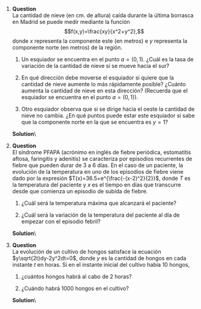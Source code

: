 1.  **Question**\
    La cantidad de nieve (en cm. de altura) caída durante la última
    borrasca en Madrid se puede medir mediante la función
    $$f(x,y)=\frac{xy}{x^2+y^2},$$ donde $x$ representa la componente
    este (en metros) e $y$ representa la componente norte (en metros) de
    la región.

    1.  Un esquiador se encuentra en el punto $a=(0,1)$. ¿Cuál es la
        tasa de variación de la cantidad de nieve si se mueve hacia el
        sur?

    2.  En qué dirección debe moverse el esquiador si quiere que la
        cantidad de nieve aumente lo más rápidamente posible? ¿Cuánto
        aumenta la cantidad de nieve en esta dirección? (Recuerda que el
        esquiador se encuentra en el punto $a=(0,1)$).

    3.  Otro esquiador observa que si se dirige hacia el oeste la
        cantidad de nieve no cambia. ¿En qué puntos puede estar este
        esquiador si sabe que la componente norte en la que se encuentra
        es $y=1$?

    **Solution**\

2.  **Question**\
    El síndrome PFAPA (acrónimo en inglés de fiebre periódica,
    estomatitis aftosa, faringitis y adenitis) se caracteriza por
    episodios recurrentes de fiebre que pueden durar de 3 a 6 días. En
    el caso de un paciente, la evolución de la temperatura en uno de los
    episodios de fiebre viene dado por la expresión
    $T(x)=36.5+e^{\frac{-(x-2)^2}{2}}$, donde $T$ es la temperatura del
    paciente y $x$ es el tiempo en días que transcurre desde que
    comienza un episodio de subida de fiebre.

    1.  ¿Cuál será la temperatura máxima que alcanzará el paciente?

    2.  ¿Cuál será la variación de la temperatura del paciente al día de
        empezar con el episodio febril?

    **Solution**\

3.  **Question**\
    La evolución de un cultivo de hongos satisface la ecuación
    $y\sqrt{2t}dy-2y^2dt=0$, donde $y$ es la cantidad de hongos en cada
    instante $t$ en horas. Si en el instante inicial del cultivo había
    10 hongos,

    1.  ¿cuántos hongos habrá al cabo de 2 horas?

    2.  ¿Cuándo habrá 1000 hongos en el cultivo?

    **Solution**\
